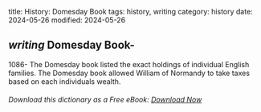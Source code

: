 title: History: Domesday Book
tags: history, writing
category: history
date: 2024-05-26
modified: 2024-05-26

## _writing_  Domesday Book-
1086-
The Domesday book listed the exact holdings
  of individual English families.   The Domesday book allowed William
  of Normandy to take taxes based on each individuals wealth.



###### Download *this* dictionary as a Free eBook: [Download Now]({static}static/SerfHistoryDictionary.pdf)

